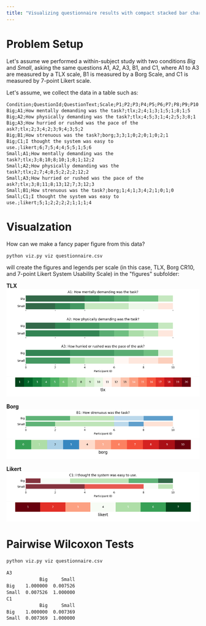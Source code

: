 ```yaml
---
title: "Visualizing questionnaire results with compact stacked bar charts"
---
```


# Problem Setup

Let's assume we performed a within-subject study with two conditions _Big_ and _Small_, asking the same questions A1, A2, A3, B1, and C1, where A1 to A3 are measured by a TLX scale, B1 is measured by a Borg Scale, and C1 is measured by 7-point Likert scale.

Let's assume, we collect the data in a table such as:

```csv
Condition;QuestionId;QuestionText;Scale;P1;P2;P3;P4;P5;P6;P7;P8;P9;P10
Big;A1;How mentally demanding was the task?;tlx;2;4;1;3;1;5;1;8;1;5
Big;A2;How physically demanding was the task?;tlx;4;5;3;1;4;2;5;3;8;1
Big;A3;How hurried or rushed was the pace of the ask?;tlx;2;3;4;2;3;9;4;3;5;2
Big;B1;How strenuous was the task?;borg;3;3;1;0;2;0;1;0;2;1
Big;C1;I thought the system was easy to use.;likert;6;7;5;4;4;5;5;1;5;6
Small;A1;How mentally demanding was the task?;tlx;3;8;10;8;10;1;8;1;12;2
Small;A2;How physically demanding was the task?;tlx;2;7;4;8;5;2;2;2;12;2
Small;A3;How hurried or rushed was the pace of the ask?;tlx;3;8;11;8;13;12;7;3;12;3
Small;B1;How strenuous was the task?;borg;1;4;1;3;4;2;1;0;1;0
Small;C1;I thought the system was easy to use.;likert;5;1;2;2;2;2;1;1;1;4
```

# Visualzation

How can we make a fancy paper figure from this data?


```sh
python viz.py viz questionnaire.csv 
```

will create the figures and legends per scale (in this case, TLX, Borg CR10, and 7-point Likert System Usability Scale) in the "figures" subfolder:

**TLX**
![](figures/questionnaire_tlx.png)
![](figures/scale_tlx.png)

**Borg**
![](figures/questionnaire_borg.png)
![](figures/scale_borg.png)

**Likert**
![](figures/questionnaire_likert.png)
![](figures/scale_likert.png)

# Pairwise Wilcoxon Tests

```sh
python viz.py viz questionnaire.csv 
```

```txt
A3
            Big     Small
Big    1.000000  0.007526
Small  0.007526  1.000000
C1
            Big     Small
Big    1.000000  0.007369
Small  0.007369  1.000000
```